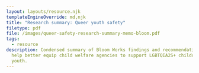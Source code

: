 ```yaml
---
layout: layouts/resource.njk
templateEngineOverride: md,njk
title: "Research summary: Queer youth safety"
filetype: pdf
file: /images/queer-safety-research-summary-memo-bloom.pdf
tags:
  - resource
description: Condensed summary of Bloom Works findings and recommendations to
  help better equip child welfare agencies to support LGBTQIA2S+ children and
  youth.
---
```

